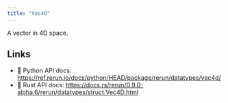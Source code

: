 ```yaml
---
title: "Vec4D"
---
```


A vector in 4D space.


## Links
 * 🐍 Python API docs: https://ref.rerun.io/docs/python/HEAD/package/rerun/datatypes/vec4d/
 * 🦀 Rust API docs: https://docs.rs/rerun/0.9.0-alpha.6/rerun/datatypes/struct.Vec4D.html


